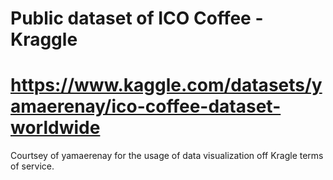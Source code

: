 # Public dataset of ICO Coffee - Kraggle 
# https://www.kaggle.com/datasets/yamaerenay/ico-coffee-dataset-worldwide

Courtsey of yamaerenay for the usage of data visualization off Kragle terms of service.
